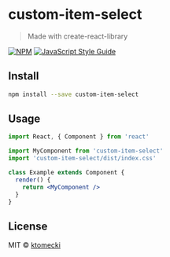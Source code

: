 # custom-item-select

> Made with create-react-library

[![NPM](https://img.shields.io/npm/v/custom-item-select.svg)](https://www.npmjs.com/package/custom-item-select) [![JavaScript Style Guide](https://img.shields.io/badge/code_style-standard-brightgreen.svg)](https://standardjs.com)

## Install

```bash
npm install --save custom-item-select
```

## Usage

```jsx
import React, { Component } from 'react'

import MyComponent from 'custom-item-select'
import 'custom-item-select/dist/index.css'

class Example extends Component {
  render() {
    return <MyComponent />
  }
}
```

## License

MIT © [ktomecki](https://github.com/ktomecki)
